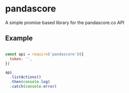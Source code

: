 # pandascore
A simple promise based library for the pandascore.co API

## Example
```js

const api = require('pandascore')({
  token: '',
})

api
  .listActions()
  .then(console.log)
  .catch(console.error)

```